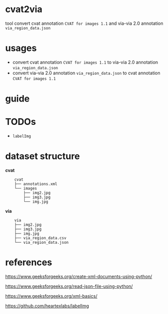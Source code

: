 # cvat2via

tool convert cvat annotation `CVAT for images 1.1` and via-via 2.0 annotation `via_region_data.json`

# usages

- convert cvat annotation `CVAT for images 1.1` to via-via 2.0 annotation `via_region_data.json`
- convert via-via 2.0 annotation `via_region_data.json` to cvat annotation `CVAT for images 1.1`

# guide

# TODOs

- `labelImg`

# dataset structure

**cvat**

        cvat
        ├── annotations.xml
        └── images
            ├── img2.jpg
            ├── img3.jpg
            └── img.jpg 

**via**

        via
        ├── img2.jpg
        ├── img3.jpg
        ├── img.jpg
        ├── via_region_data.csv
        └── via_region_data.json

# references

https://www.geeksforgeeks.org/create-xml-documents-using-python/

https://www.geeksforgeeks.org/read-json-file-using-python/

https://www.geeksforgeeks.org/xml-basics/

https://github.com/heartexlabs/labelImg